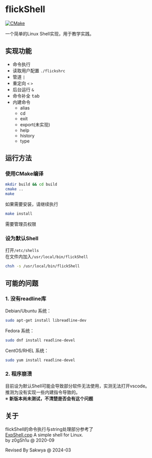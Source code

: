 # flickShell
[![CMake](https://github.com/ecust-SE211/flickShell/actions/workflows/cmake.yml/badge.svg?branch=main)](https://github.com/ecust-SE211/flickShell/actions/workflows/cmake.yml)  

一个简单的Linux Shell实现，用于教学实践。
## 实现功能
- 命令执行
- 读取用户配置 `./flickshrc`
- 管道 `|`
- 重定向 `<` `>`
- 后台运行 `&`
- 命令补全 <kbd>tab</kbd>
- 内建命令
  - alias
  - cd
  - exit
  - export(未实现)
  - help
  - history
  - type
## 运行方法

### 使用CMake编译
```bash
mkdir build && cd build
cmake ..
make
```
如果需要安装，请继续执行
```bash
make install
```
需要管理员权限
### 设为默认Shell

打开`/etc/shells`  
在文件内加入`/usr/local/bin/flickShell`
```bash
chsh -s /usr/local/bin/flickShell
```


## 可能的问题

### 1. 没有readline库

Debian/Ubuntu 系统：

```bash
sudo apt-get install libreadline-dev  
```

Fedora 系统：

```bash
sudo dnf install readline-devel  
```

CentOS/RHEL 系统：

```bash
sudo yum install readline-devel  
```

### 2. 程序崩溃

目前设为默认Shell可能会导致部分软件无法使用，实测无法打开vscode。   
推测为没有实现一些内建指令导致的。  
※ __新版本尚未测试，不清楚是否会有这个问题__

## 关于
flickShell的命令执行与string处理部分参考了  
[ExpShell.cpp](https://github.com/z0gSh1u/expshell)
A simple shell for Linux.  
by z0gSh1u @ 2020-09  

Revised By Sakwya @ 2024-03  